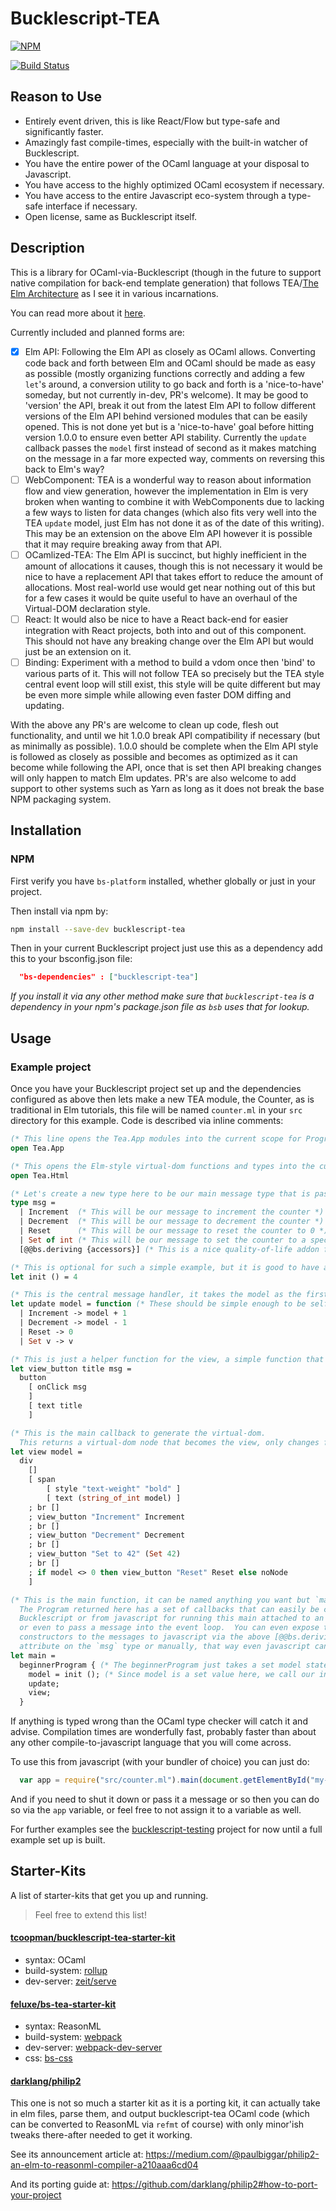 # Bucklescript-TEA

[![NPM](https://nodei.co/npm/bucklescript-tea.png?compact=true)](https://nodei.co/npm/bucklescript-tea/)

[![Build Status](https://travis-ci.org/OvermindDL1/bucklescript-tea.svg?branch=master)](https://travis-ci.org/OvermindDL1/bucklescript-tea)

## Reason to Use

- Entirely event driven, this is like React/Flow but type-safe and significantly faster.
- Amazingly fast compile-times, especially with the built-in watcher of Bucklescript.
- You have the entire power of the OCaml language at your disposal to Javascript.
- You have access to the highly optimized OCaml ecosystem if necessary.
- You have access to the entire Javascript eco-system through a type-safe interface if necessary.
- Open license, same as Bucklescript itself.

## Description

This is a library for OCaml-via-Bucklescript (though in the future to support native compilation for back-end template generation) that follows TEA/[The Elm Architecture](https://guide.elm-lang.org/architecture/) as I see it in various incarnations.

You can read more about it [here](http://blog.overminddl1.com/tags/bucklescript-tea/).

Currently included and planned forms are:

- [X] Elm API: Following the Elm API as closely as OCaml allows. Converting code back and forth between Elm and OCaml should be made as easy as possible (mostly organizing functions correctly and adding a few `let`'s around, a conversion utility to go back and forth is a 'nice-to-have' someday, but not currently in-dev, PR's welcome). It may be good to 'version' the API, break it out from the latest Elm API to follow different versions of the Elm API behind versioned modules that can be easily opened. This is not done yet but is a 'nice-to-have' goal before hitting version 1.0.0 to ensure even better API stability. Currently the `update` callback passes the `model` first instead of second as it makes matching on the message in a far more expected way, comments on reversing this back to Elm's way?
- [ ] WebComponent: TEA is a wonderful way to reason about information flow and view generation, however the implementation in Elm is very broken when wanting to combine it with WebComponents due to lacking a few ways to listen for data changes (which also fits very well into the TEA `update` model, just Elm has not done it as of the date of this writing). This may be an extension on the above Elm API however it is possible that it may require breaking away from that API.
- [ ] OCamlized-TEA: The Elm API is succinct, but highly inefficient in the amount of allocations it causes, though this is not necessary it would be nice to have a replacement API that takes effort to reduce the amount of allocations. Most real-world use would get near nothing out of this but for a few cases it would be quite useful to have an overhaul of the Virtual-DOM declaration style.
- [ ] React: It would also be nice to have a React back-end for easier integration with React projects, both into and out of this component. This should not have any breaking change over the Elm API but would just be an extension on it.
- [ ] Binding: Experiment with a method to build a vdom once then 'bind' to various parts of it. This will not follow TEA so precisely but the TEA style central event loop will still exist, this style will be quite different but may be even more simple while allowing even faster DOM diffing and updating.

With the above any PR's are welcome to clean up code, flesh out functionality, and until we hit 1.0.0 break API compatibility if necessary (but as minimally as possible). 1.0.0 should be complete when the Elm API style is followed as closely as possible and becomes as optimized as it can become while following the API, once that is set then API breaking changes will only happen to match Elm updates. PR's are also welcome to add support to other systems such as Yarn as long as it does not break the base NPM packaging system.

## Installation

### NPM

First verify you have `bs-platform` installed, whether globally or just in your project.

Then install via npm by:

```sh
npm install --save-dev bucklescript-tea
```

Then in your current Bucklescript project just use this as a dependency add this to your bsconfig.json file:

```json
  "bs-dependencies" : ["bucklescript-tea"]
```

_If you install it via any other method make sure that `bucklescript-tea` is a dependency in your npm's package.json file as `bsb` uses that for lookup._

## Usage

### Example project

Once you have your Bucklescript project set up and the dependencies configured as above then lets make a new TEA module, the Counter, as is traditional in Elm tutorials, this file will be named `counter.ml` in your `src` directory for this example. Code is described via inline comments:

```ocaml
(* This line opens the Tea.App modules into the current scope for Program access functions and types *)
open Tea.App

(* This opens the Elm-style virtual-dom functions and types into the current scope *)
open Tea.Html

(* Let's create a new type here to be our main message type that is passed around *)
type msg =
  | Increment  (* This will be our message to increment the counter *)
  | Decrement  (* This will be our message to decrement the counter *)
  | Reset      (* This will be our message to reset the counter to 0 *)
  | Set of int (* This will be our message to set the counter to a specific value *)
  [@@bs.deriving {accessors}] (* This is a nice quality-of-life addon from Bucklescript, it will generate function names for each constructor name, optional, but nice to cut down on code, this is unused in this example but good to have regardless *)

(* This is optional for such a simple example, but it is good to have an `init` function to define your initial model default values, the model for Counter is just an integer *)
let init () = 4

(* This is the central message handler, it takes the model as the first argument *)
let update model = function (* These should be simple enough to be self-explanatory, mutate the model based on the message, easy to read and follow *)
  | Increment -> model + 1
  | Decrement -> model - 1
  | Reset -> 0
  | Set v -> v

(* This is just a helper function for the view, a simple function that returns a button based on some argument *)
let view_button title msg =
  button
    [ onClick msg
    ]
    [ text title
    ]

(* This is the main callback to generate the virtual-dom.
  This returns a virtual-dom node that becomes the view, only changes from call-to-call are set on the real DOM for efficiency, this is also only called once per frame even with many messages sent in within that frame, otherwise does nothing *)
let view model =
  div
    []
    [ span
        [ style "text-weight" "bold" ]
        [ text (string_of_int model) ]
    ; br []
    ; view_button "Increment" Increment
    ; br []
    ; view_button "Decrement" Decrement
    ; br []
    ; view_button "Set to 42" (Set 42)
    ; br []
    ; if model <> 0 then view_button "Reset" Reset else noNode
    ]

(* This is the main function, it can be named anything you want but `main` is traditional.
  The Program returned here has a set of callbacks that can easily be called from
  Bucklescript or from javascript for running this main attached to an element,
  or even to pass a message into the event loop.  You can even expose the
  constructors to the messages to javascript via the above [@@bs.deriving {accessors}]
  attribute on the `msg` type or manually, that way even javascript can use it safely. *)
let main =
  beginnerProgram { (* The beginnerProgram just takes a set model state and the update and view functions *)
    model = init (); (* Since model is a set value here, we call our init function to generate that value *)
    update;
    view;
  }
```

If anything is typed wrong than the OCaml type checker will catch it and advise. Compilation times are wonderfully fast, probably faster than about any other compile-to-javascript language that you will come across.

To use this from javascript (with your bundler of choice) you can just do:

```javascript
  var app = require("src/counter.ml").main(document.getElementById("my-element"));
```

And if you need to shut it down or pass it a message or so then you can do so via the `app` variable, or feel free to not assign it to a variable as well.

For further examples see the [bucklescript-testing](https://github.com/OvermindDL1/bucklescript-testing) project for now until a full example set up is built.

## Starter-Kits

A list of starter-kits that get you up and running.

> Feel free to extend this list!

#### [tcoopman/bucklescript-tea-starter-kit](https://github.com/tcoopman/bucklescript-tea-starter-kit)

* syntax: OCaml
* build-system: [rollup](https://github.com/rollup/rollup)
* dev-server: [zeit/serve](https://github.com/zeit/serve)

#### [feluxe/bs-tea-starter-kit](https://github.com/feluxe/bs-tea-starter-kit)

* syntax: ReasonML
* build-system: [webpack](https://github.com/webpack/webpack)
* dev-server: [webpack-dev-server](https://github.com/webpack/webpack-dev-server)
* css: [bs-css](https://github.com/SentiaAnalytics/bs-css)

#### [darklang/philip2](https://github.com/darklang/philip2)

This one is not so much a starter kit as it is a porting kit, it can actually take in elm files, parse them, and output bucklescript-tea OCaml code (which can be converted to ReasonML via `refmt` of course) with only minor'ish tweaks there-after needed to get it working.

See its announcement article at:  https://medium.com/@paulbiggar/philip2-an-elm-to-reasonml-compiler-a210aaa6cd04

And its porting guide at:  https://github.com/darklang/philip2#how-to-port-your-project

